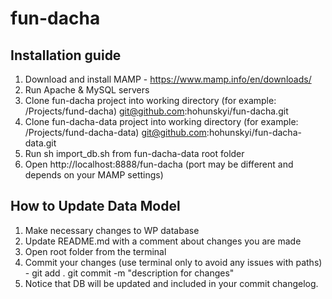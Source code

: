 # fun-dacha


## Installation guide

1. Download and install MAMP - https://www.mamp.info/en/downloads/
2. Run Apache & MySQL servers
3. Clone fun-dacha project into working directory (for eхample: /Projects/fund-dacha)
git@github.com:hohunskyi/fun-dacha.git
4. Clone fun-dacha-data project into working directory (for eхample: /Projects/fund-dacha-data)
git@github.com:hohunskyi/fun-dacha-data.git
5. Run sh import_db.sh from fun-dacha-data root folder
6. Open http://localhost:8888/fun-dacha (port may be different and depends on your MAMP settings)



## How to Update Data Model
1. Make necessary changes to WP database
2. Update README.md with a comment about changes you are made
3. Open root folder from the terminal
4. Commit your changes (use terminal only to avoid any issues with paths) -
git add .
git commit -m "description for changes"
5. Notice that DB will be updated and included in your commit changelog.

